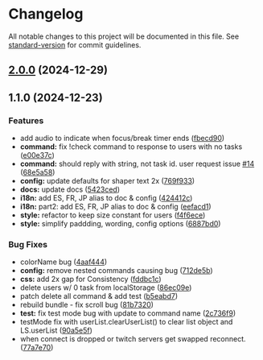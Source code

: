 # Changelog

All notable changes to this project will be documented in this file. See [standard-version](https://github.com/conventional-changelog/standard-version) for commit guidelines.

## [2.0.0](https://github.com/jujoco/twitch-multitask-task-list-overlay/compare/v1.1.0...v2.0.0) (2024-12-29)

## 1.1.0 (2024-12-23)


### Features

* add audio to indicate when focus/break timer ends ([fbecd90](https://github.com/jujoco/twitch-multitask-task-list-overlay/commit/fbecd9090e7c8da982ec2b721a9b87c9451ef136))
* **command:** fix !check command to response to users with no tasks ([e00e37c](https://github.com/jujoco/twitch-multitask-task-list-overlay/commit/e00e37cb5ea3d38eebefdb69648f2c358b61dd43))
* **command:** should reply with string, not task id. user request issue [#14](https://github.com/jujoco/twitch-multitask-task-list-overlay/issues/14) ([68e5a58](https://github.com/jujoco/twitch-multitask-task-list-overlay/commit/68e5a5832a638ebc8d5ee86e929e210e911996b7))
* **config:** update defaults for shaper text 2x ([769f933](https://github.com/jujoco/twitch-multitask-task-list-overlay/commit/769f933f6c7e3d8826fb6c354dbd88fd48bb7dfa))
* **docs:** update docs ([5423ced](https://github.com/jujoco/twitch-multitask-task-list-overlay/commit/5423cedccf2615dc18cda40405cb014c4f3801c3))
* **i18n:** add ES, FR, JP alias to doc & config ([424412c](https://github.com/jujoco/twitch-multitask-task-list-overlay/commit/424412c93ad1f8dc87939b454991df246a6868af))
* **i18n:** part2: add ES, FR, JP alias to doc & config ([eefacd1](https://github.com/jujoco/twitch-multitask-task-list-overlay/commit/eefacd11899c24c81860681ff82b39e71237b0e3))
* **style:** refactor to keep size constant for users ([f4f6ece](https://github.com/jujoco/twitch-multitask-task-list-overlay/commit/f4f6eceb1b8c21ab0a6accc39f1bae71bd8f490a))
* **style:** simplify paddding, wording, config options ([6887bd0](https://github.com/jujoco/twitch-multitask-task-list-overlay/commit/6887bd01f64d9b11b9ca727b80c2f30d6ecc35b4))


### Bug Fixes

* colorName bug ([4aaf444](https://github.com/jujoco/twitch-multitask-task-list-overlay/commit/4aaf44410b7c63c71733d3a5f5ac1f022c484bd5))
* **config:** remove nested commands causing bug ([712de5b](https://github.com/jujoco/twitch-multitask-task-list-overlay/commit/712de5bb923a066ea8396d04c65d36faa66b4f22))
* **css:** add 2x gap for Consistency ([fddbc1c](https://github.com/jujoco/twitch-multitask-task-list-overlay/commit/fddbc1ce326ff16c25297c6653aaa9b7e87657f8))
* delete users w/ 0 task from localStorage ([86ec09e](https://github.com/jujoco/twitch-multitask-task-list-overlay/commit/86ec09e391c59ba738d5e111df8630b2d52491d3))
* patch delete all command & add test ([b5eabd7](https://github.com/jujoco/twitch-multitask-task-list-overlay/commit/b5eabd7e6b59feba0fd2bdfcb00ebd95fcf1507d))
* rebuild bundle - fix scroll bug ([81b7320](https://github.com/jujoco/twitch-multitask-task-list-overlay/commit/81b73202f9b0b2634a74c158a956d2710d6d4b1c))
* **test:** fix test mode bug with update to command name ([2c736f9](https://github.com/jujoco/twitch-multitask-task-list-overlay/commit/2c736f98827018b14654f85b3f0a8d6f03dee5b9))
* testMode fix with userList.clearUserList() to clear list object and LS.userList ([90a5e5f](https://github.com/jujoco/twitch-multitask-task-list-overlay/commit/90a5e5f15209c5a15fa4ea454a8e90ec660ee23f))
* when connect is dropped or twitch servers get swapped reconnect. ([77a7e70](https://github.com/jujoco/twitch-multitask-task-list-overlay/commit/77a7e703003f97990286c32af13076027bf2dd68))
